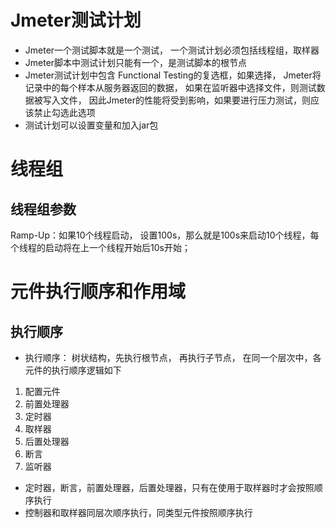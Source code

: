 # Jmeter测试计划

* Jmeter一个测试脚本就是一个测试， 一个测试计划必须包括线程组，取样器
* Jmeter脚本中测试计划只能有一个，是测试脚本的根节点
* Jmeter测试计划中包含  Functional Testing的复选框，如果选择， Jmeter将记录中的每个样本从服务器返回的数据， 如果在监听器中选择文件，则测试数据被写入文件， 因此Jmeter的性能将受到影响，如果要进行压力测试，则应该禁止勾选此选项
* 测试计划可以设置变量和加入jar包

# 线程组

## 线程组参数
Ramp-Up：如果10个线程启动， 设置100s，那么就是100s来启动10个线程，每个线程的启动将在上一个线程开始后10s开始；






# 元件执行顺序和作用域

## 执行顺序
*  执行顺序： 树状结构，先执行根节点， 再执行子节点， 在同一个层次中，各元件的执行顺序逻辑如下
1. 配置元件
2. 前置处理器
3. 定时器
4. 取样器
5. 后置处理器
6. 断言
7. 监听器

* 定时器，断言，前置处理器，后置处理器，只有在使用于取样器时才会按照顺序执行
* 控制器和取样器同层次顺序执行，同类型元件按照顺序执行
